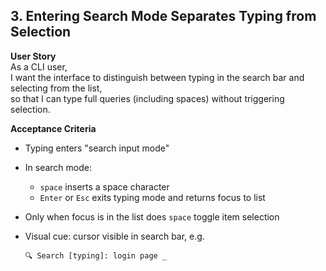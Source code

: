 ## 3. Entering Search Mode Separates Typing from Selection

**User Story**  
As a CLI user,  
I want the interface to distinguish between typing in the search bar and selecting from the list,  
so that I can type full queries (including spaces) without triggering selection.

**Acceptance Criteria**
- Typing enters "search input mode"
- In search mode:
  - `space` inserts a space character
  - `Enter` or `Esc` exits typing mode and returns focus to list
- Only when focus is in the list does `space` toggle item selection
- Visual cue: cursor visible in search bar, e.g.

	```
	🔍 Search [typing]: login page _
	```